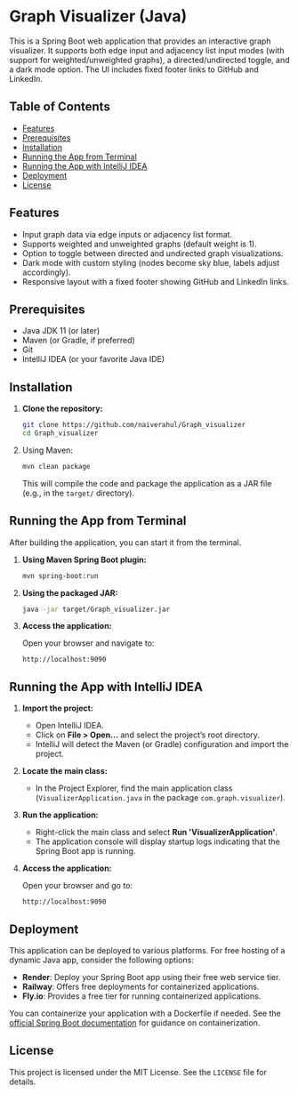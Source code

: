# Graph Visualizer (Java)

This is a Spring Boot web application that provides an interactive graph visualizer. It supports both edge input and adjacency list input modes (with support for weighted/unweighted graphs), a directed/undirected toggle, and a dark mode option. The UI includes fixed footer links to GitHub and LinkedIn.

## Table of Contents

- [Features](#features)
- [Prerequisites](#prerequisites)
- [Installation](#installation)
- [Running the App from Terminal](#running-the-app-from-terminal)
- [Running the App with IntelliJ IDEA](#running-the-app-with-intellij-idea)
- [Deployment](#deployment)
- [License](#license)

## Features

- Input graph data via edge inputs or adjacency list format.
- Supports weighted and unweighted graphs (default weight is 1).
- Option to toggle between directed and undirected graph visualizations.
- Dark mode with custom styling (nodes become sky blue, labels adjust accordingly).
- Responsive layout with a fixed footer showing GitHub and LinkedIn links.

## Prerequisites

- Java JDK 11 (or later)
- Maven (or Gradle, if preferred)
- Git
- IntelliJ IDEA (or your favorite Java IDE)

## Installation

1. **Clone the repository:**

   ```bash
   git clone https://github.com/naiverahul/Graph_visualizer
   cd Graph_visualizer
   ```

2. Using Maven:

   ```bash
   mvn clean package
   ```

   This will compile the code and package the application as a JAR file (e.g., in the `target/` directory).

## Running the App from Terminal

After building the application, you can start it from the terminal.

1. **Using Maven Spring Boot plugin:**

   ```bash
   mvn spring-boot:run
   ```

2. **Using the packaged JAR:**

   ```bash
   java -jar target/Graph_visualizer.jar
   ```

3. **Access the application:**

   Open your browser and navigate to:

   ```
   http://localhost:9090
   ```

## Running the App with IntelliJ IDEA

1. **Import the project:**

   - Open IntelliJ IDEA.
   - Click on **File > Open...** and select the project’s root directory.
   - IntelliJ will detect the Maven (or Gradle) configuration and import the project.

2. **Locate the main class:**

   - In the Project Explorer, find the main application class (`VisualizerApplication.java` in the package `com.graph.visualizer`).

3. **Run the application:**

   - Right-click the main class and select **Run 'VisualizerApplication'**.
   - The application console will display startup logs indicating that the Spring Boot app is running.

4. **Access the application:**

   Open your browser and go to:

   ```
   http://localhost:9090
   ```

## Deployment

This application can be deployed to various platforms. For free hosting of a dynamic Java app, consider the following options:

- **Render**: Deploy your Spring Boot app using their free web service tier.
- **Railway**: Offers free deployments for containerized applications.
- **Fly.io**: Provides a free tier for running containerized applications.

You can containerize your application with a Dockerfile if needed. See the [official Spring Boot documentation](https://spring.io/guides/gs/spring-boot-docker/) for guidance on containerization.

## License

This project is licensed under the MIT License. See the `LICENSE` file for details.

